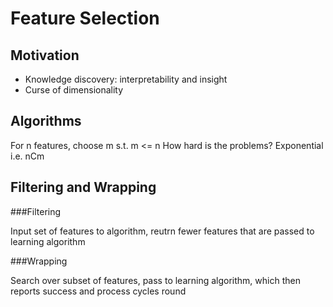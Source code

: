 # Feature Selection

## Motivation

* Knowledge discovery: interpretability and insight
* Curse of dimensionality

## Algorithms

For n features, choose m s.t. m <= n
How hard is the problems? Exponential i.e. nCm

## Filtering and Wrapping

###Filtering

Input set of features to algorithm, reutrn fewer features that are passed to 
learning algorithm

###Wrapping

Search over subset of features, pass to learning algorithm, which then reports
success and process cycles round

